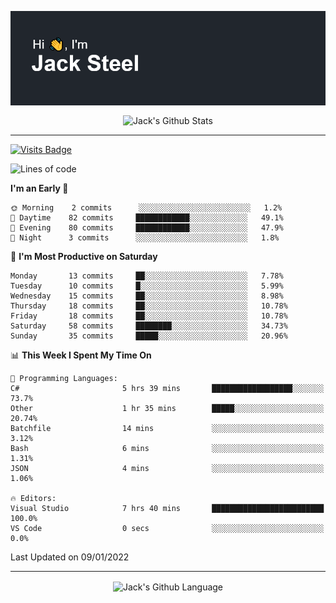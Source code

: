 <p align="center">
  <img align="center" src="https://github.com/JackSteel97/JackSteel97/blob/main/header.png?raw=true" alt="Hi, I'm Jack Steel" /> 
 </p>
<p align="center">
 <img align="center" src="https://github-readme-stats.vercel.app/api?username=jacksteel97&show_icons=true&count_private=true&theme=dracula" alt="Jack's Github Stats" /> 
</p>

<hr/>

[![Visits Badge](https://badges.pufler.dev/visits/JackSteel97/JackSteel97?color=blue&label=Profile%20Visits)](https://github.com/JackSteel97)
<!--START_SECTION:waka-->
![Lines of code](https://img.shields.io/badge/From%20Hello%20World%20I%27ve%20Written-902%20Thousand%20lines%20of%20code-blue)

**I'm an Early 🐤** 

```text
🌞 Morning    2 commits      ░░░░░░░░░░░░░░░░░░░░░░░░░   1.2% 
🌆 Daytime    82 commits     ████████████░░░░░░░░░░░░░   49.1% 
🌃 Evening    80 commits     ████████████░░░░░░░░░░░░░   47.9% 
🌙 Night      3 commits      ░░░░░░░░░░░░░░░░░░░░░░░░░   1.8%

```
📅 **I'm Most Productive on Saturday** 

```text
Monday       13 commits     ██░░░░░░░░░░░░░░░░░░░░░░░   7.78% 
Tuesday      10 commits     █░░░░░░░░░░░░░░░░░░░░░░░░   5.99% 
Wednesday    15 commits     ██░░░░░░░░░░░░░░░░░░░░░░░   8.98% 
Thursday     18 commits     ██░░░░░░░░░░░░░░░░░░░░░░░   10.78% 
Friday       18 commits     ██░░░░░░░░░░░░░░░░░░░░░░░   10.78% 
Saturday     58 commits     ████████░░░░░░░░░░░░░░░░░   34.73% 
Sunday       35 commits     █████░░░░░░░░░░░░░░░░░░░░   20.96%

```


📊 **This Week I Spent My Time On** 

```text
💬 Programming Languages: 
C#                       5 hrs 39 mins       ██████████████████░░░░░░░   73.7% 
Other                    1 hr 35 mins        █████░░░░░░░░░░░░░░░░░░░░   20.74% 
Batchfile                14 mins             ░░░░░░░░░░░░░░░░░░░░░░░░░   3.12% 
Bash                     6 mins              ░░░░░░░░░░░░░░░░░░░░░░░░░   1.31% 
JSON                     4 mins              ░░░░░░░░░░░░░░░░░░░░░░░░░   1.06%

🔥 Editors: 
Visual Studio            7 hrs 40 mins       █████████████████████████   100.0% 
VS Code                  0 secs              ░░░░░░░░░░░░░░░░░░░░░░░░░   0.0%

```


 Last Updated on 09/01/2022
<!--END_SECTION:waka-->

<hr/>

<p align="center">
    <img align="center" src="https://github-readme-stats.vercel.app/api/top-langs/?username=jacksteel97&langs_count=10&layout=compact&theme=dracula" alt="Jack's Github Language" /> 
</p>
